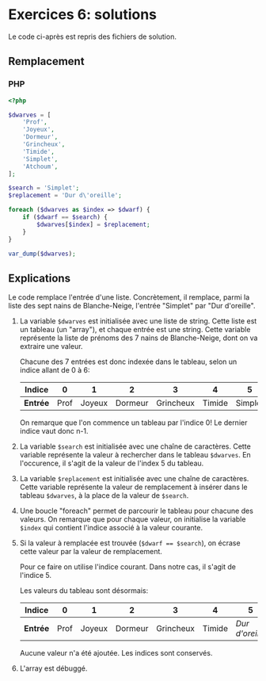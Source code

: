 # Exercices 6: solutions

Le code ci-après est repris des fichiers de solution.

## Remplacement

### PHP

```php
<?php

$dwarves = [
    'Prof',
    'Joyeux',
    'Dormeur',
    'Grincheux',
    'Timide',
    'Simplet',
    'Atchoum',
];

$search = 'Simplet';
$replacement = 'Dur d\'oreille';

foreach ($dwarves as $index => $dwarf) {
    if ($dwarf == $search) {
        $dwarves[$index] = $replacement;
    }
}

var_dump($dwarves);
```

## Explications

Le code remplace l'entrée d'une liste. Concrètement, il remplace, parmi la liste des sept nains de Blanche-Neige, l'entrée "Simplet" par "Dur d'oreille".

 1. La variable `$dwarves` est initialisée avec une liste de string. Cette liste est un tableau (un "array"), et chaque entrée est une string. Cette variable représente la liste de prénoms des 7 nains de Blanche-Neige, dont on va extraire une valeur.
 
    Chacune des 7 entrées est donc indexée dans le tableau, selon un indice allant de 0 à 6:

    | **Indice** | 0 | 1 | 2 | 3 | 4 | 5 | 6 |
    |------------|---|---|---|---|---|---|---|
    | **Entrée** | Prof | Joyeux | Dormeur | Grincheux | Timide | Simplet | Atchoum |

    On remarque que l'on commence un tableau par l'indice 0! Le dernier indice vaut donc n-1.

 2. La variable `$search` est initialisée avec une chaîne de caractères. Cette variable représente la valeur à rechercher dans le tableau `$dwarves`. En l'occurence, il s'agit de la valeur de l'index 5 du tableau.

 3. La variable `$replacement` est initialisée avec une chaîne de caractères. Cette variable représente la valeur de remplacement à insérer dans le tableau `$dwarves`, à la place de la valeur de `$search`.

 4. Une boucle "foreach" permet de parcourir le tableau pour chacune des valeurs. On remarque que pour chaque valeur, on initialise la variable `$index` qui contient l'indice associé à la valeur courante.

 5. Si la valeur à remplacée est trouvée (`$dwarf == $search`), on écrase cette valeur par la valeur de remplacement.
 
    Pour ce faire on utilise l'indice courant. Dans notre cas, il s'agit de l'indice 5. 

    Les valeurs du tableau sont désormais:
    
    | **Indice** | 0 | 1 | 2 | 3 | 4 | 5 | 6 |
    |------------|---|---|---|---|---|---|---|
    | **Entrée** | Prof | Joyeux | Dormeur | Grincheux | Timide | *Dur d'oreille* | Atchoum |

    Aucune valeur n'a été ajoutée. Les indices sont conservés.

 3. L'array est débuggé.
